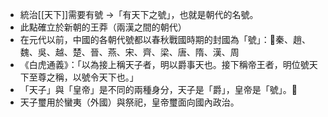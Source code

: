 - 統治[[天下]]需要有號 →「有天下之號」，也就是朝代的名號。
- 此點確立於新朝的王莽（兩漢之間的朝代）
- 在元代以前，中國的各朝代號都以春秋戰國時期的封國為「號」：秦、趙、魏、吳、越、楚、晉、燕、宋、齊、梁、唐、隋、漢、周
- 《白虎通義》：「以為接上稱天子者，明以爵事天也。接下稱帝王者，明位號天下至尊之稱，以號令天下也。」
- 「天子」與「皇帝」是不同的兩種身分，天子是「爵」，皇帝是「號」。
- 天子璽用於蠻夷（外國）與祭祀，皇帝璽面向國內政治。
